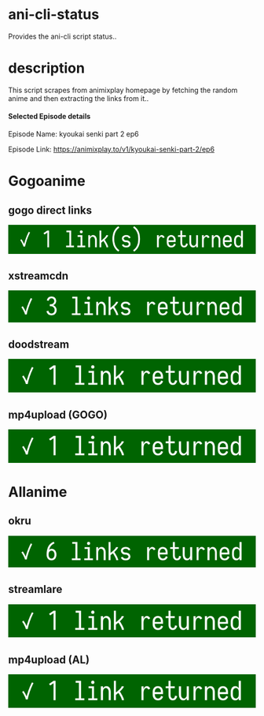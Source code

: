 # ani-cli-status
Provides the ani-cli script status..

# description
This script scrapes from animixplay homepage by fetching the random anime and then extracting the links from it..

#### Selected Episode details

Episode Name: kyoukai senki part 2 ep6

Episode Link: https://animixplay.to/v1/kyoukai-senki-part-2/ep6
 
# Gogoanime

## gogo direct links

<img src="./images/gogoplay.jpg">

## xstreamcdn

<img src="./images/xstreamcdn.jpg">

## doodstream

<img src="./images/doodstream.jpg">

## mp4upload (GOGO)

<img src="./images/mp4upload.jpg">

# Allanime

## okru

<img src="./images/okru.jpg">

## streamlare

<img src="./images/streamlare.jpg">

## mp4upload (AL)

<img src="./images/mp4upload_al.jpg">
